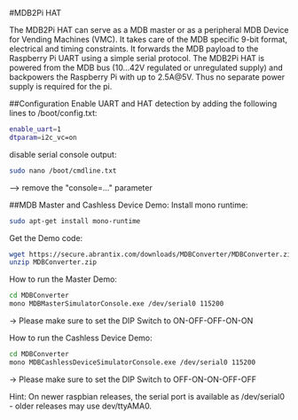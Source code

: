<!--
---
name: MDB2Pi HAT
class: board
type: IO,Power
formfactor: HAT
manufacturer: Abrantix
description: Multi-Drop-Bus MDB Converter Board for the Raspberry Pi
url: http://www.abrantix.com/MDBConverter.html
buy: http://blog.abrantix.com/webshop/
image: 'mdb2pi-hat.png'
pincount: 40
eeprom: yes
power:
  '1':
  '2':
  '4':
  '17':
ground:
  '6':
  '9':
  '14':
  '20':
  '25':
  '30':
  '34':
  '39':
pin:
  '8':
    mode: UART
  '10':
    mode: UART
  '27':
    mode: i2c
  '28':
    mode: i2c
i2c:
  '0x50':
    name: HAT EEPROM
    device: 24C32
-->
#MDB2Pi HAT

The MDB2Pi HAT can serve as a MDB master or as a peripheral MDB Device for Vending Machines (VMC). It takes care of the MDB specific 9-bit format, electrical and timing constraints. It forwards the MDB payload to the Raspberry Pi UART using a simple serial protocol.
The MDB2Pi HAT is powered from the MDB bus (10...42V regulated or unregulated supply) and backpowers the Raspberry Pi with up to 2.5A@5V. Thus no separate power supply is required for the pi.

##Configuration
Enable UART and HAT detection by adding the following lines to /boot/config.txt:
```bash
enable_uart=1
dtparam=i2c_vc=on
```

disable serial console output:
```bash
sudo nano /boot/cmdline.txt
```
--> remove the "console=..." parameter

##MDB Master and Cashless Device Demo:
Install mono runtime:
```bash
sudo apt-get install mono-runtime
```

Get the Demo code:
```bash
wget https://secure.abrantix.com/downloads/MDBConverter/MDBConverter.zip
unzip MDBConverter.zip
```

How to run the Master Demo:

```bash
cd MDBConverter
mono MDBMasterSimulatorConsole.exe /dev/serial0 115200
```
-> Please make sure to set the DIP Switch to ON-OFF-OFF-ON-ON

How to run the Cashless Device Demo:
```bash
cd MDBConverter
mono MDBCashlessDeviceSimulatorConsole.exe /dev/serial0 115200
```
-> Please make sure to set the DIP Switch to OFF-ON-ON-OFF-OFF

Hint: On newer raspbian releases, the serial port is available as /dev/serial0 - older releases may use dev/ttyAMA0.



